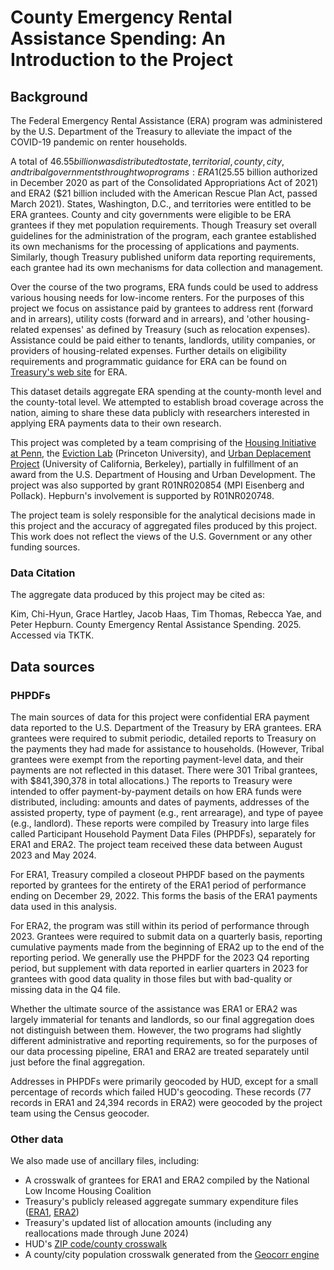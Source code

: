 # County Emergency Rental Assistance Spending: An Introduction to the Project

## Background

The Federal Emergency Rental Assistance (ERA) program was administered by the U.S. Department of the Treasury to alleviate the impact of the COVID-19 pandemic on renter households.

A total of $46.55 billion was distributed to state, territorial, county, city, and tribal governments through two programs: ERA1 ($25.55 billion authorized in December 2020 as part of the Consolidated Appropriations Act of 2021) and ERA2 ($21 billion included with the American Rescue Plan Act, passed March 2021). States, Washington, D.C., and  territories were entitled to be ERA grantees. County and city governments were eligible to be ERA grantees if they met population requirements. Though Treasury set overall guidelines for the administration of the program, each grantee established its own mechanisms for the processing of applications and payments. Similarly, though Treasury published uniform data reporting requirements, each grantee had its own mechanisms for data collection and management.

Over the course of the two programs, ERA funds could be used to address various housing needs for low-income renters. For the purposes of this project we focus on assistance paid by grantees to address rent (forward and in arrears), utility costs (forward and in arrears), and 'other housing-related expenses' as defined by Treasury (such as relocation expenses). Assistance could be paid either to tenants, landlords, utility companies, or providers of housing-related expenses. Further details on eligibility requirements and programmatic guidance for ERA can be found on [Treasury's web site](https://home.treasury.gov/policy-issues/coronavirus/assistance-for-state-local-and-Tribal-governments/emergency-rental-assistance-program) for ERA.

This dataset details aggregate ERA spending at the county-month level and the county-total level. We attempted to establish broad coverage across the nation, aiming to share these data publicly with researchers interested in applying ERA payments data to their own research. 

This project was completed by a team comprising of the [Housing Initiative at Penn](https://www.housinginitiative.org/), the [Eviction Lab](https://evictionlab.org/) (Princeton University), and [Urban Deplacement Project](https://www.urbandisplacement.org/) (University of California, Berkeley), partially in fulfillment of an award from the U.S. Department of Housing and Urban Development. The project was also supported by grant R01NR020854 (MPI Eisenberg and Pollack). Hepburn's involvement is supported by R01NR020748.

The project team is solely responsible for the analytical decisions made in this project and the accuracy of aggregated files produced by this project. This work does not reflect the views of the U.S. Government or any other funding sources.

### Data Citation

The aggregate data produced by this project may be cited as:

Kim, Chi-Hyun, Grace Hartley, Jacob Haas, Tim Thomas, Rebecca Yae, and Peter Hepburn. County Emergency Rental Assistance Spending. 2025. Accessed via TKTK.

## Data sources

### PHPDFs

The main sources of data for this project were confidential ERA payment data reported to the U.S. Department of the Treasury by ERA grantees. ERA grantees were required to submit periodic, detailed reports to Treasury on the payments they had made for assistance to households. (However, Tribal grantees were exempt from the reporting payment-level data, and their payments are not reflected in this dataset. There were 301 Tribal grantees, with $841,390,378 in total allocations.) The reports to Treasury were intended to offer payment-by-payment details on how ERA funds were distributed, including: amounts and dates of payments, addresses of the assisted property, type of payment (e.g., rent arrearage), and type of payee (e.g., landlord). These reports were compiled by Treasury into large files called Participant Household Payment Data Files (PHPDFs), separately for ERA1 and ERA2. The project team received these data between August 2023 and May 2024.

For ERA1, Treasury compiled a closeout PHPDF based on the payments reported by grantees for the entirety of the ERA1 period of performance ending on December 29, 2022. This forms the basis of the ERA1 payments data used in this analysis.

For ERA2, the program was still within its period of performance through 2023. Grantees were required to submit data on a quarterly basis, reporting cumulative payments made from the beginning of ERA2 up to the end of the reporting period. We generally use the PHPDF for the 2023 Q4 reporting period, but supplement with data reported in earlier quarters in 2023 for grantees with good data quality in those files but with bad-quality or missing data in the Q4 file.

Whether the ultimate source of the assistance was ERA1 or ERA2 was largely immaterial for tenants and landlords, so our final aggregation does not distinguish between them. However, the two programs had slightly different administrative and reporting requirements, so for the purposes of our data processing pipeline, ERA1 and ERA2 are treated separately until just before the final aggregation.

Addresses in PHPDFs were primarily geocoded by HUD, except for a small percentage of records which failed HUD's geocoding. These records (77 records in ERA1 and 24,394 records in ERA2) were geocoded by the project team using the Census geocoder.

### Other data

We also made use of ancillary files, including:

- A crosswalk of grantees for ERA1 and ERA2 compiled by the National Low Income Housing Coalition
- Treasury's publicly released aggregate summary expenditure files ([ERA1](https://home.treasury.gov/system/files/136/Q1-2021-Q4-2022-ERA-Demographic-Data.xlsx), [ERA2](https://home.treasury.gov/system/files/136/ERA2-Cumulative-Program-Data-Q2-2021-Q3-2024.xlsx))
- Treasury's updated list of allocation amounts (including any reallocations made through June 2024)
- HUD's [ZIP code/county crosswalk](https://www.huduser.gov/portal/datasets/usps_crosswalk.html)
- A county/city population crosswalk generated from the [Geocorr engine](https://mcdc.missouri.edu/applications/geocorr.html)
  








